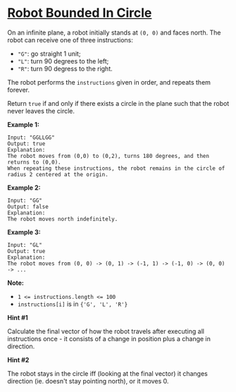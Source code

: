 # [Robot Bounded In Circle](https://leetcode.com/explore/challenge/card/september-leetcoding-challenge/556/week-3-september-15th-september-21st/3463/)

On an infinite plane, a robot initially stands at `(0, 0)` and faces north. The robot can receive one of three instructions:

-   `"G"`: go straight 1 unit;
-   `"L"`: turn 90 degrees to the left;
-   `"R"`: turn 90 degress to the right.

The robot performs the `instructions` given in order, and repeats them forever.

Return `true` if and only if there exists a circle in the plane such that the robot never leaves the circle.

**Example 1:**

```
Input: "GGLLGG"
Output: true
Explanation:
The robot moves from (0,0) to (0,2), turns 180 degrees, and then returns to (0,0).
When repeating these instructions, the robot remains in the circle of radius 2 centered at the origin.
```

**Example 2:**

```
Input: "GG"
Output: false
Explanation:
The robot moves north indefinitely.
```

**Example 3:**

```
Input: "GL"
Output: true
Explanation:
The robot moves from (0, 0) -> (0, 1) -> (-1, 1) -> (-1, 0) -> (0, 0) -> ...
```

**Note:**

-   `1 <= instructions.length <= 100`
-   `instructions[i]` is in `{'G', 'L', 'R'}`

**Hint #1**

Calculate the final vector of how the robot travels after executing all instructions once - it consists of a change in position plus a change in direction.

**Hint #2**

The robot stays in the circle iff (looking at the final vector) it changes direction (ie. doesn't stay pointing north), or it moves 0.

